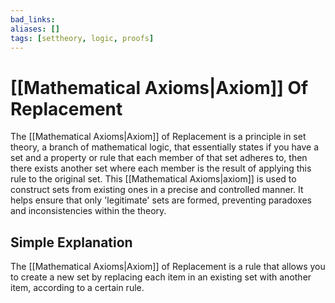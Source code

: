 ```yaml
---
bad_links: 
aliases: []
tags: [settheory, logic, proofs]
---
```

# [[Mathematical Axioms|Axiom]] Of Replacement

The [[Mathematical Axioms|Axiom]] of Replacement is a principle in set theory, a branch of mathematical logic, that essentially states if you have a set and a property or rule that each member of that set adheres to, then there exists another set where each member is the result of applying this rule to the original set. This [[Mathematical Axioms|axiom]] is used to construct sets from existing ones in a precise and controlled manner. It helps ensure that only 'legitimate' sets are formed, preventing paradoxes and inconsistencies within the theory.

## Simple Explanation

The [[Mathematical Axioms|Axiom]] of Replacement is a rule that allows you to create a new set by replacing each item in an existing set with another item, according to a certain rule.